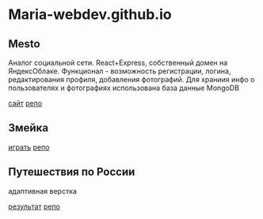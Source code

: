 # Maria-webdev.github.io

## Mesto 

Аналог социальной сети. React+Express, собственный домен на ЯндексОблаке. 
Функционал - возможность регистрации, логина, редактирования профиля, добавления фотографий. Для храниия инфо о пользователях и фотографиях использована база данные MongoDB

[сайт](https://viannat-frontend-mesto.nomoredomains.club/)  [репо](https://github.com/Maria-webdev/React-mesto-api-full)

## Змейка

[играть](https://maria-webdev.github.io/thesnake/)   [репо](https://github.com/Maria-webdev/snake)

## Путешествия по России

адаптивная верстка 

[результат](https://maria-webdev.github.io/russian-travel/)   [репо](https://github.com/Maria-webdev/russian-travel)
